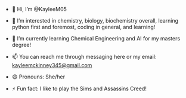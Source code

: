 - 👋 Hi, I’m @KayleeM05
- 👀 I’m interested in chemistry, biology, biochemistry overall, learning python first and foremost, coding in general, and learning!
- 🌱 I’m currently learning Chemical Engineering and AI for my masters degree!

- 📫 You can reach me through messaging here or my email: kayleemckinney345@gmail.com
- 😄 Pronouns: She/her
- ⚡ Fun fact: I like to play the Sims and Assassins Creed!

<!---
KayleeM05/KayleeM05 is a ✨ special ✨ repository because its `README.md` (this file) appears on your GitHub profile.
You can click the Preview link to take a look at your changes.
--->
